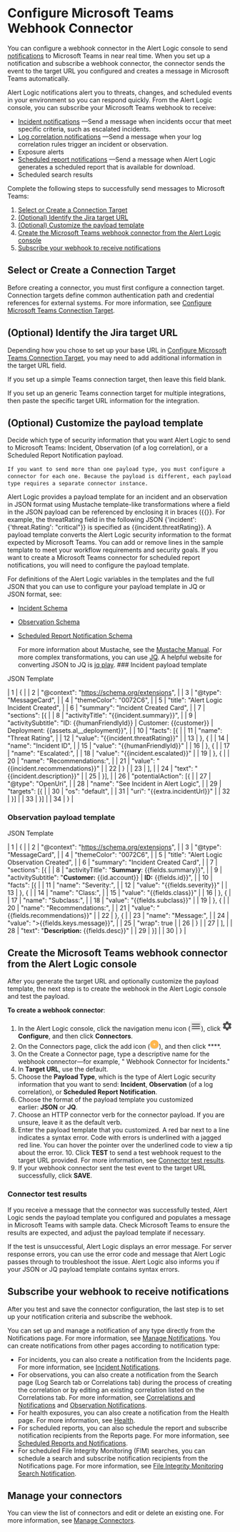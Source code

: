 # Configure Microsoft Teams Webhook Connector

You can configure a webhook connector in the Alert Logic console  to send [notifications](../notifications.md) to Microsoft Teams in near real time. When  you set up a notification and subscribe a webhook connector, the connector sends the event to the target URL you configured and creates a message in Microsoft Teams automatically.

Alert Logic notifications alert you to threats, changes, and scheduled events in your environment so you can respond quickly. From the Alert Logic console, you can subscribe your Microsoft Teams webhook to receive:

* [Incident notifications](../notifications/incident.md)        —Send a message when incidents occur that meet specific criteria, such as escalated incidents.
* [Log correlation notifications](../notifications/log-correlation.md)        —Send a message when your log correlation rules trigger an incident or observation.
* Exposure alerts
* [Scheduled report notifications](../notifications/report.md)        —Send a message when Alert Logic generates a scheduled report  that is available for download.
* Scheduled search results

Complete the following steps to successfully send messages to Microsoft Teams:

1. [Select or Create a Connection Target](#SelectorCreateaConnectionTarget)
2. [(Optional) Identify the Jira target URL](#IdentifytheJiratargetURL)
3. [(Optional) Customize the payload template](#(Optional)Customizethesamplepayloadtemplate)
4. [Create the Microsoft Teams webhook connector from the Alert Logic console](#CreatetheJirawebhookconnector)
5. [Subscribe your webhook to receive notifications](#Subscribeyourwebhooktoreceivenotifications)

## Select or Create a Connection Target

Before creating a connector, you must first configure a connection target. Connection targets define common authentication path and credential references for external systems. For more information, see [Configure Microsoft Teams Connection Target](../../Z-Sandbox/bbaskin/connectors-beta/connection-targets/teams.md).

## (Optional) Identify the Jira target URL

Depending how you chose to set up your base URL in [Configure Microsoft Teams Connection Target](connection-targets/teams.md), you may need to add additional information in the target URL field.

If you set up a simple Teams connection target, then leave this field blank.

If you set up an generic Teams connection target for multiple integrations, then paste the specific target URL information for the integration.

## (Optional) Customize the payload template

Decide which type of security information that you want Alert Logic to send to Microsoft Teams: Incident, Observation (of a log correlation), or a Scheduled Report Notification payload.

    If you want to send more than one payload type, you must configure a connector for each one. Because the payload is different, each payload type requires a separate connector instance.     
Alert Logic provides a payload template for an incident and an observation in JSON format using Mustache template-like transformations where a field in the JSON payload can be referenced by enclosing it in braces ({{}}. For example, the threatRating field in the following JSON {'incident': {'threat.Rating': "critical"}} is specified as {{incident.threatRating}}. A payload template converts the Alert Logic security information to the format expected by Microsoft Teams. You can add or remove lines in the sample template to meet your workflow requirements and security goals. If you want to create a Microsoft Teams connector for scheduled report notifications, you will need to configure the payload template.

For definitions of the Alert Logic variables in the templates and the full  JSON that you can use to configure your payload template in JQ or JSON format, see:

* [Incident Schema](../connectors/incident.md)
* [Observation Schema](../connectors/observation.md)
* [Scheduled Report Notification Schema](../connectors/scheduled-report-notification-payload.md)

    For more information about Mustache, see the [Mustache Manual](https://mustache.github.io/mustache.5.html). For more complex transformations, you can use [JQ](https://stedolan.github.io/jq/#:~:text=jq). A helpful website for converting JSON to JQ is [jq play](https://jqplay.org/).    ### Incident payload template

JSON Template

| 1 | { |
| 2 | "@context": "https://schema.org/extensions", |
| 3 | "@type": "MessageCard", |
| 4 | "themeColor": "0072C6", |
| 5 | "title": "Alert Logic Incident Created", |
| 6 | "summary": "Incident Created Card", |
| 7 | "sections": [{ |
| 8 | "activityTitle": "{{incident.summary}}", |
| 9 | "activitySubtitle": "ID: {{humanFriendlyId}} | Customer: {{customer}} | Deployment: {{assets.al__deployment}}", |
| 10 | "facts": [{ |
| 11 | "name": "Threat Rating", |
| 12 | "value": "{{incident.threatRating}}" |
| 13 | }, { |
| 14 | "name": "Incident ID", |
| 15 | "value": "{{humanFriendlyId}}" |
| 16 | }, { |
| 17 | "name": "Escalated:", |
| 18 | "value": "{{incident.escalated}}" |
| 19 | }, { |
| 20 | "name": "Recommendations:", |
| 21 | "value": "{{incident.recommendations}}" |
| 22 | } |
| 23 | ], |
| 24 | "text": "{{incident.description}}" |
| 25 | }], |
| 26 | "potentialAction": [{ |
| 27 | "@type": "OpenUri", |
| 28 | "name": "See Incident in Alert Logic", |
| 29 | "targets": [{ |
| 30 | "os": "default", |
| 31 | "uri": "{{extra.incidentUrl}}" |
| 32 | }] |
| 33 | }] |
| 34 | } |

### Observation payload template

JSON Template

| 1 | { |
| 2 | "@context": "https://schema.org/extensions", |
| 3 | "@type": "MessageCard", |
| 4 | "themeColor": "0072C6", |
| 5 | "title": "Alert Logic Observation Created", |
| 6 | "summary": "Incident Created Card", |
| 7 | "sections": [{ |
| 8 | "activityTitle": "**Summary**: {{fields.summary}}", |
| 9 | "activitySubtitle": "**Customer:** {{id.account}} | **ID:** {{fields.id}}", |
| 10 | "facts": [{ |
| 11 | "name": "Severity:", |
| 12 | "value": "{{fields.severity}}" |
| 13 | }, { |
| 14 | "name": "Class:", |
| 15 | "value": "{{fields.class}}" |
| 16 | }, { |
| 17 | "name": "Subclass:", |
| 18 | "value": "{{fields.subclass}}" |
| 19 | }, { |
| 20 | "name": "Recommendations:", |
| 21 | "value": "{{fields.recommendations}}" |
| 22 | }, { |
| 23 | "name": "Message:", |
| 24 | "value": ">{{fields.keys.message}}", |
| 25 | "wrap": true |
| 26 | } |
| 27 | ], |
| 28 | "text": "**Description:** {{fields.desc}}" |
| 29 | }] |
| 30 | } |

## Create the Microsoft Teams webhook connector from the Alert Logic console

After you generate the target URL and optionally customize  the payload template, the next step is to create the webhook in the Alert Logic console  and test the payload.

**To create a  webhook connector**:

1. In the Alert Logic console, click the navigation menu icon (![](../../Resources/Images/dashboard/menu-icon.png)), click ![](../../Resources/Images/dashboard/configure-icon.png)**Configure**, and then click **Connectors**.
2. On the Connectors page, click the add icon (![](../../Resources/Images/Icons/cdAddPlus.png)), and then click ****.
3. On the Create a  Connector page, type a descriptive name for the webhook connector—for example, " Webhook Connector for Incidents."
4. In  **Target URL**, use the default.
5. Choose the **Payload Type**, which is the type of Alert Logic security information that you want to send: **Incident**, **Observation** (of a log correlation), or **Scheduled Report Notification**.
6. Choose the format of the payload template you customized earlier: **JSON**  or **JQ**.
7. Choose an HTTP connector verb for the connector payload. If you are unsure, leave it as the default verb.
8. Enter the payload template that you customized.
      A red bar next to a line indicates a syntax error. Code with errors is underlined with a jagged red line. You can hover the pointer over the underlined code to view a tip about the error.      10. Click **TEST** to send a test webhook request to the target URL provided. For more information, see [Connector test results](#Connectortestresults).
11. If your webhook connector sent the test event to the target URL successfully, click **SAVE**.

### Connector test results

If you receive a message that the connector was successfully tested, Alert Logic sends the payload template you configured and populates a message in Microsoft Teams with sample data. Check Microsoft Teams to ensure the results are expected, and adjust the payload template if necessary.

If the test is unsuccessful, Alert Logic displays an error message. For server response errors, you can use the error code and message that Alert Logic passes through to troubleshoot the issue. Alert Logic also informs you if your JSON or JQ payload template contains syntax errors.

## Subscribe your webhook to receive notifications

After you test and save the connector configuration, the last step is to set up your notification criteria and subscribe the webhook.

You can set up and manage a notification of any type directly from the Notifications page. For more information, see [Manage Notifications](../notifications/manage.md). You can create notifications from other pages according to notification type:

* For incidents, you can also create a notification from the Incidents page. For more information, see [Incident Notifications](../notifications/incident.md).
* For observations, you can also create a notification   from the Search page (Log Search tab or Correlations tab) during the process of creating the correlation or by editing an existing correlation listed on the Correlations tab. For more information, see [Correlations and Notifications](../notifications/log-correlation.md) and [Observation Notifications](../notifications/observation.md).
* For health exposures, you can also create a notification from the Health page. For more information, see [Health](../../analyze/health.md).
* For scheduled reports, you can also schedule the report and subscribe notification recipients from the Reports page. For more information, see [Scheduled Reports and Notifications](../notifications/report.md).
* For scheduled File Integrity Monitoring (FIM) searches, you can schedule a search and subscribe notification recipients from the Notifications page. For more information, see [File Integrity Monitoring Search Notification](../notifications/fim-search.md).

## Manage your connectors

You can view the list of connectors and edit or delete an existing one. For more information, see [Manage Connectors](../connectors/manage-connectors.md).
